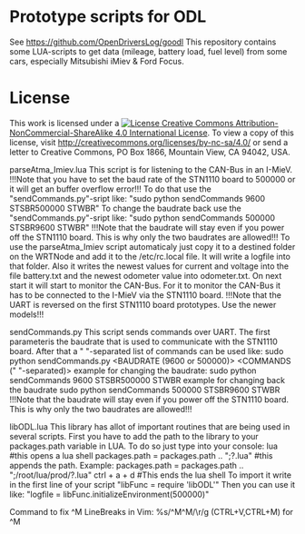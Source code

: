 # Prototype scripts for ODL
See https://github.com/OpenDriversLog/goodl
This repository contains some LUA-scripts to get data (mileage, battery load, fuel level) from some cars, especially Mitsubishi iMiev & Ford Focus.
# License 
This work is licensed under a [![License](https://i.creativecommons.org/l/by-nc-sa/4.0/80x15.png) Creative Commons Attribution-NonCommercial-ShareAlike 4.0 International License](https://creativecommons.org/licenses/by-nc-sa/4.0/).
To view a copy of this license, visit http://creativecommons.org/licenses/by-nc-sa/4.0/ or send a letter to Creative Commons, PO Box 1866, Mountain View, CA 94042, USA.


parseAtma_Imiev.lua
This script is for listening to the CAN-Bus in an I-MieV. 
!!!Note that you have to set the baud rate of the STN1110 board to 500000 or it will get an buffer overflow error!!!
To do that use the "sendCommands.py"-sript like: "sudo python sendCommands 9600 STSBR500000 STWBR"
To change the baudrate back use the "sendCommands.py"-sript like: "sudo python sendCommands 500000 STSBR9600 STWBR"
!!!Note that the baudrate will stay even if you power off the STN1110 board. This is why only the two baudrates are allowed!!!
To use the parseAtma_Imiev script automaticaly just copy it to a destined folder on the WRTNode and add it to the /etc/rc.local file.
It will write a logfile into that folder. Also it writes the newest values for current and voltage into the file battery.txt and the newest odometer value into odometer.txt.
On next start it will start to monitor the CAN-Bus.
For it to  monitor the CAN-Bus it has to be connected to the I-MieV via the STN1110 board.
!!!Note that the UART is reversed on the first STN1110 board prototypes. Use the newer models!!!


sendCommands.py
This script sends commands over UART. The first parameteris the baudrate that is used to communicate with the STN1110 board.
After that a " "-separated list of commands can be used like:
sudo python sendCommands.py <BAUDRATE (9600 or 500000)> <COMMANDS (" "-separated)>
example for changing the baudrate:
sudo python sendCommands 9600 STSBR500000 STWBR
example for changing back the baudrate
sudo python sendCommands 500000 STSBR9600 STWBR
!!!Note that the baudrate will stay even if you power off the STN1110 board. This is why only the two baudrates are allowed!!!

libODL.lua
This library has allot of important routines that are being used in several scripts.
First you have to add the path to the library to your packages.path variable in LUA.
To do so just type into your console: 
lua #this opens a lua shell
packages.path = packages.path .. ";<PATH TO libODL.lua>?.lua"	#this appends the path. Example: packages.path = packages.path .. ";/root/lua/prod/?.lua"
ctrl + a + d #This ends the lua shell
To import it write in the first line of your script "libFunc = require 'libODL'"
Then you can use it like: "logfile = libFunc.initializeEnvironment(500000)"


Command to fix ^M LineBreaks in Vim: %s/^M^M/\r/g
(CTRL+V,CTRL+M) for ^M

